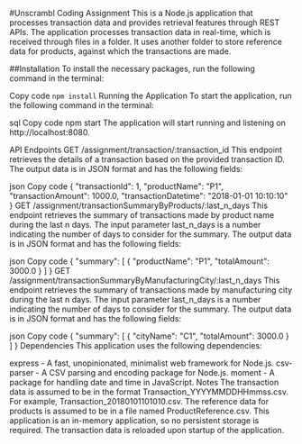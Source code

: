 #Unscrambl Coding Assignment
This is a Node.js application that processes transaction data and provides retrieval features through REST APIs. The application processes transaction data in real-time, which is received through files in a folder. It uses another folder to store reference data for products, against which the transactions are made.

##Installation
To install the necessary packages, run the following command in the terminal:

Copy code
``npm install``
Running the Application
To start the application, run the following command in the terminal:

sql
Copy code
npm start
The application will start running and listening on http://localhost:8080.

API Endpoints
GET /assignment/transaction/:transaction_id
This endpoint retrieves the details of a transaction based on the provided transaction ID. The output data is in JSON format and has the following fields:

json
Copy code
{
  "transactionId": 1,
  "productName": "P1",
  "transactionAmount": 1000.0,
  "transactionDatetime": "2018-01-01 10:10:10"
}
GET /assignment/transactionSummaryByProducts/:last_n_days
This endpoint retrieves the summary of transactions made by product name during the last n days. The input parameter last_n_days is a number indicating the number of days to consider for the summary. The output data is in JSON format and has the following fields:

json
Copy code
{
  "summary": [
    {
      "productName": "P1",
      "totalAmount": 3000.0
    }
  ]
}
GET /assignment/transactionSummaryByManufacturingCity/:last_n_days
This endpoint retrieves the summary of transactions made by manufacturing city during the last n days. The input parameter last_n_days is a number indicating the number of days to consider for the summary. The output data is in JSON format and has the following fields:

json
Copy code
{
  "summary": [
    {
      "cityName": "C1",
      "totalAmount": 3000.0
    }
  ]
}
Dependencies
This application uses the following dependencies:

express - A fast, unopinionated, minimalist web framework for Node.js.
csv-parser - A CSV parsing and encoding package for Node.js.
moment - A package for handling date and time in JavaScript.
Notes
The transaction data is assumed to be in the format Transaction_YYYYMMDDHHmmss.csv. For example, Transaction_20180101101010.csv.
The reference data for products is assumed to be in a file named ProductReference.csv.
This application is an in-memory application, so no persistent storage is required. The transaction data is reloaded upon startup of the application.
